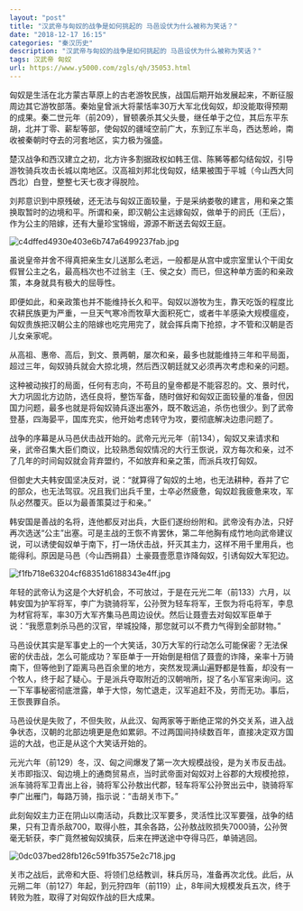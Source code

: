 ```yaml
---
layout: "post"
title: "汉武帝与匈奴的战争是如何挑起的 马邑设伏为什么被称为笑话？"
date: "2018-12-17 16:15"
categories: "秦汉历史"
description: "汉武帝与匈奴的战争是如何挑起的 马邑设伏为什么被称为笑话？"
tags: 汉武帝 匈奴
url: https://www.y5000.com/zgls/qh/35053.html
---
```






匈奴是生活在北方蒙古草原上的古老游牧民族，战国后期开始发展起来，不断征服周边其它游牧部落。秦始皇曾派大将蒙恬率30万大军北伐匈奴，却没能取得预期的成果。秦二世元年（前209），冒顿袭杀其父头曼，继任单于之位，其后东平东胡，北并丁零、薪犁等部，使匈奴的疆域空前广大，东到辽东半岛，西达葱岭，南收被秦朝时夺去的河套地区，实力极为强盛。

楚汉战争和西汉建立之初，北方许多割据政权如韩王信、陈豨等都勾结匈奴，引导游牧骑兵攻击长城以南地区。汉高祖刘邦北伐匈奴，结果被围于平城（今山西大同西北）白登，整整七天七夜才得脱险。

刘邦意识到中原残破，还无法与匈奴正面较量，于是采纳娄敬的建言，用和亲之策换取暂时的边境和平。所谓和亲，即汉朝公主远嫁匈奴，做单于的阏氏（王后），作为公主的陪嫁，还有大量珍宝锦缎，源源不断送去匈奴王庭。

![c4dffed4930e403e6b747a6499237fab.jpg](https://img.y5000.com/uploads/allimg/181018/c4dffed4930e403e6b747a6499237fab.jpg)

虽说皇帝并舍不得真把亲生女儿送那么老远，一般都是从宫中或宗室里认个干闺女假冒公主之名，最高档次也不过翁主（王、侯之女）而已，但这种单方面的和亲政策，本身就具有极大的屈辱性。

即便如此，和亲政策也并不能维持长久和平。匈奴以游牧为生，靠天吃饭的程度比农耕民族更为严重，一旦天气寒冷而牧草大面积死亡，或者牛羊感染大规模瘟疫，匈奴贵族把汉朝公主的陪嫁也吃完用完了，就会挥兵南下抢掠，才不管和汉朝是否儿女亲家呢。

从高祖、惠帝、高后，到文、景两朝，屡次和亲，最多也就能维持三年和平局面，超过三年，匈奴骑兵就会大掠北境，然后西汉朝廷就又必须再次考虑和亲的问题。

这种被动挨打的局面，任何有志向，不苟且的皇帝都是不能容忍的。文、景时代，大力巩固北方边防，选任良将，整饬军备，随时做好和匈奴正面较量的准备，但因国力问题，最多也就是将匈奴骑兵逐出塞外，既不敢远追，杀伤也很少。到了武帝登基，四海晏平，国库充实，他开始考虑转守为攻，要彻底解决边患问题了。

战争的序幕是从马邑伏击战开始的。武帝元光元年（前134），匈奴又来请求和亲，武帝召集大臣们商议，比较熟悉匈奴情况的大行王恢说，双方每次和亲，过不了几年的时间匈奴就会背弃盟约，不如放弃和亲之策，而派兵攻打匈奴。

但御史大夫韩安国坚决反对，说：“就算得了匈奴的土地，也无法耕种，吞并了它的部众，也无法驾驭。况且我们出兵千里，士卒必然疲惫，匈奴趁我疲惫来攻，军队必然覆灭。臣以为最善策莫过于和亲。”

韩安国是善战的名将，连他都反对出兵，大臣们遂纷纷附和。武帝没有办法，只好再次选送“公主”出塞。可是主战的王恢不肯罢休，第二年他胸有成竹地向武帝建议说，可以诱使匈奴单于南下，打一场伏击战，歼灭其主力，这样不用千里用兵，也能得利。原因是马邑（今山西朔县）土豪聂壹愿意诈降匈奴，引诱匈奴大军犯边。

![f1fb718e63204cf68351d6188343e4ff.jpg](https://img.y5000.com/uploads/allimg/181018/f1fb718e63204cf68351d6188343e4ff.jpg)

年轻的武帝认为这是个大好机会，不可放过，于是在元光二年（前133）六月，以韩安国为护军将军，李广为骁骑将军，公孙贺为轻车将军，王恢为将屯将军，李息为材官将军，率30万大军齐集马邑周边设伏。然后让聂壹去对匈奴军臣单于说：“我愿意刺杀马邑的汉官，举城投降，那您就可以不费力气得到全部财物。”

马邑设伏其实是军事史上的一个大笑话，30万大军的行动怎么可能保密？无法保密的伏击战，怎么可能成功？军臣单于一开始倒是相信了聂壹的诈降，亲率十万骑南下，但等他到了距离马邑百余里的地方，突然发现满山遍野都是牲畜，却没有一个牧人，终于起了疑心。于是派兵夺取附近的汉朝哨所，捉了名小军官来询问。这一下军事秘密彻底泄露，单于大惊，匆忙退走，汉军追赶不及，劳而无功。事后，王恢畏罪自杀。

马邑设伏是失败了，不但失败，从此汉、匈两家等于断绝正常的外交关系，进入战争状态，汉朝的北部边境更是危如累卵。不过两国间持续数百年，直接决定双方国运的大战，也正是从这个大笑话开始的。

元光六年（前129）冬，汉、匈之间爆发了第一次大规模战役，是为关市反击战。关市即指汉、匈边境上的通商贸易点，当时武帝面对匈奴对上谷郡的大规模抢掠，派车骑将军卫青出上谷，骑将军公孙敖出代郡，轻车将军公孙贺出云中，骁骑将军李广出雁门，每路万骑，指示说：“击胡关市下。”

此刻匈奴主力正在阴山以南活动，兵数比汉军要多，灵活性比汉军要强，战争的结果，只有卫青杀敌700，取得小胜，其余各路，公孙敖战败损失7000骑，公孙贺毫无斩获，李广竟然被匈奴擒获，后来在押送途中夺得马匹，单骑逃回。

![0dc037bed28fb126c591fb3575e2c718.jpg](https://img.y5000.com/uploads/allimg/181018/0dc037bed28fb126c591fb3575e2c718.jpg)

关市之战后，武帝和大臣、将领们总结教训，秣兵厉马，准备再次北伐。此后，从元朔二年（前127）年起，到元狩四年（前119）止，8年间大规模发兵五次，终于转败为胜，取得了对匈奴作战的巨大成果。
